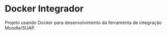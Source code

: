 # Docker Integrador
Projeto usando Docker para desenvolvimento da ferramenta de integração Moodle/SUAP.
